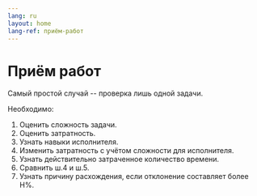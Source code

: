 ```yaml
---
lang: ru
layout: home
lang-ref: приём-работ
---
```


# Приём работ

Самый простой случай -- проверка лишь одной задачи.

Необходимо:

1. Оценить сложность задачи.
2. Оценить затратность.
3. Узнать навыки исполнителя.
4. Изменить затратность с учётом сложности для исполнителя.
5. Узнать действительно затраченное количество времени.
6. Сравнить ш.4 и ш.5.
7. Узнать причину расхождения, если отклонение составляет более Н%.
